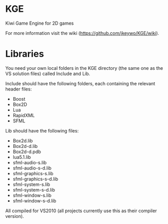 KGE
===

Kiwi Game Engine for 2D games

For more information visit the wiki (https://github.com/jkeywo/KGE/wiki).

Libraries
=========
You need your own local folders in the KGE directory (the same one as the VS solution files) called Include and Lib.

Include should have the following folders, each containing the relevant header files:

* Boost
* Box2D
* Lua
* RapidXML
* SFML

Lib should have the following files:

* Box2d.lib
* Box2d-d.lib
* Box2d-d.pdb
* lua5.1.lib
* sfml-audio-s.lib
* sfml-audio-s-d.lib
* sfml-graphics-s.lib
* sfml-graphics-s-d.lib
* sfml-system-s.lib
* sfml-system-s-d.lib
* sfml-window-s.lib
* sfml-window-s-d.lib

All compiled for VS2010 (all projects currently use this as their compiler version).

